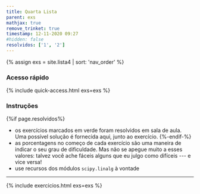 ```yaml
---
title: Quarta Lista
parent: exs
mathjax: true
remove_trinket: true
timestamp: 12-11-2020 09:27
#hidden: false
resolvidos: ['1', '2']
---
```


{% assign exs = site.lista4 | sort: 'nav_order' %}

### Acesso rápido

{% include quick-access.html exs=exs %}

### Instruções

{%if page.resolvidos%}
- os exercícios marcados em <span class="badge badge-success">verde</span> foram resolvidos em sala de aula. Uma possível solução é fornecida aqui, junto ao exercício.
{%-endif-%}
- as porcentagens no começo de cada exercício são uma maneira de indicar o seu grau de dificuldade. Mas não se apegue muito a esses valores: talvez você ache fáceis alguns que eu julgo como difíceis --- e vice versa!
- use recursos dos módulos `scipy.linalg` à vontade

---

{% include exercicios.html exs=exs %}
